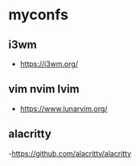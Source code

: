 # myconfs
## i3wm
- https://i3wm.org/

## vim nvim lvim
- https://www.lunarvim.org/

## alacritty
-https://github.com/alacritty/alacritty
